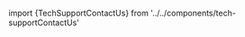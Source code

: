 import {TechSupportContactUs} from '../../components/tech-supportContactUs'


<WrapperComponent slots="content"  theme="light" className="volume-content"/>

<TechSupportContactUs/>